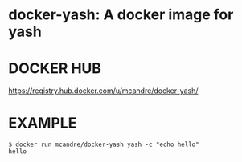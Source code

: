# docker-yash: A docker image for yash

# DOCKER HUB

https://registry.hub.docker.com/u/mcandre/docker-yash/

# EXAMPLE

```console
$ docker run mcandre/docker-yash yash -c "echo hello"
hello
```
